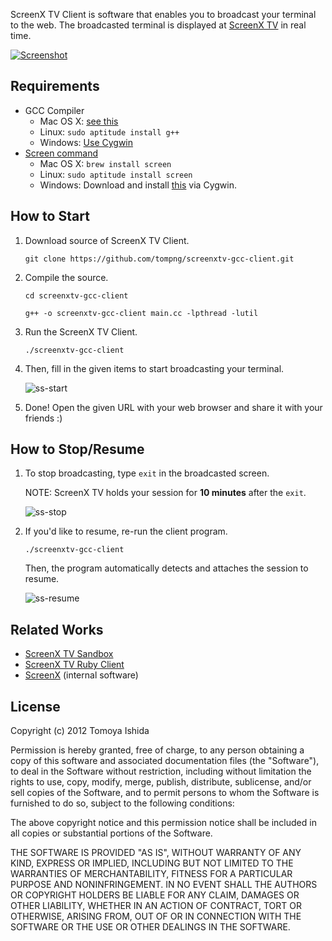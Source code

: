 ScreenX TV Client is software that enables you to broadcast your terminal to the web. 
The broadcasted terminal is displayed at [ScreenX TV](http://screenx.tv) in real time.

[![Screenshot](https://raw.github.com/tompng/screenxtv-gcc-client/master/images/ss-screenxtv.png)](http://screenx.tv)

## Requirements

- GCC Compiler
  - Mac OS X: [see this](http://stackoverflow.com/questions/9353444/how-to-use-install-gcc-on-mac-os-x-10-8-xcode-4-4)
  - Linux: `sudo aptitude install g++`
  - Windows: [Use Cygwin](http://www.eecg.utoronto.ca/~aamodt/ece242/cygwin.html)
- [Screen command](http://www.gnu.org/software/screen/)
  - Mac OS X: `brew install screen`
  - Linux: `sudo aptitude install screen`
  - Windows: Download and install [this](http://directory.fsf.org/wiki/Screen) via Cygwin.

## How to Start

1. Download source of ScreenX TV Client.

   `git clone https://github.com/tompng/screenxtv-gcc-client.git`
   
2. Compile the source.

   `cd screenxtv-gcc-client`

   `g++ -o screenxtv-gcc-client main.cc -lpthread -lutil`
   
3. Run the ScreenX TV Client.

   `./screenxtv-gcc-client`

4. Then, fill in the given items to start broadcasting your terminal.

   ![ss-start](https://raw.github.com/tompng/screenxtv-gcc-client/master/images/ss-start.png)

5. Done! Open the given URL with your web browser and share it with your friends :)


## How to Stop/Resume

1. To stop broadcasting, type `exit` in the broadcasted screen.

   NOTE: ScreenX TV holds your session for __10 minutes__ after the `exit`. 
   
   ![ss-stop](https://raw.github.com/tompng/screenxtv-gcc-client/master/images/ss-stop.png)

2. If you'd like to resume, re-run the client program.

   `./screenxtv-gcc-client`

   Then, the program automatically detects and attaches the session to resume.
   
   ![ss-resume](https://raw.github.com/tompng/screenxtv-gcc-client/master/images/ss-resume.png)

## Related Works

- [ScreenX TV Sandbox](https://github.com/yasulab/screenxtv-sandbox)
- [ScreenX TV Ruby Client](https://github.com/tompng/screenxtv-ruby-client)
- [ScreenX](https://github.com/tompng/screenx) (internal software)

## License

Copyright (c) 2012 Tomoya Ishida

Permission is hereby granted, free of charge, to any person obtaining a copy of this software and associated documentation files (the "Software"), to deal in the Software without restriction, including without limitation the rights to use, copy, modify, merge, publish, distribute, sublicense, and/or sell copies of the Software, and to permit persons to whom the Software is furnished to do so, subject to the following conditions:

The above copyright notice and this permission notice shall be included in all copies or substantial portions of the Software.

THE SOFTWARE IS PROVIDED "AS IS", WITHOUT WARRANTY OF ANY KIND, EXPRESS OR IMPLIED, INCLUDING BUT NOT LIMITED TO THE WARRANTIES OF MERCHANTABILITY, FITNESS FOR A PARTICULAR PURPOSE AND NONINFRINGEMENT. IN NO EVENT SHALL THE AUTHORS OR COPYRIGHT HOLDERS BE LIABLE FOR ANY CLAIM, DAMAGES OR OTHER LIABILITY, WHETHER IN AN ACTION OF CONTRACT, TORT OR OTHERWISE, ARISING FROM, OUT OF OR IN CONNECTION WITH THE SOFTWARE OR THE USE OR OTHER DEALINGS IN THE SOFTWARE.

